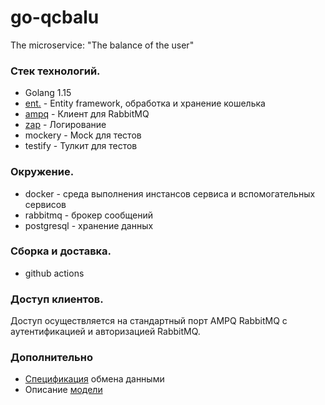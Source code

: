 # go-qcbalu
The microservice: "The balance of the user"
### Стек технологий.
- Golang 1.15
- [ent.](https://entgo.io/) - Entity framework, обработка и хранение  кошелька
- [ampq](github.com/streadway/amqp) - Клиент для RabbitMQ
- [zap](https://github.com/uber-go/zap) - Логирование
- mockery - Mock для тестов
- testify - Тулкит для тестов
### Окружение.
- docker - среда выполнения инстансов сервиса и вспомогательных сервисов
- rabbitmq - брокер сообщений
- postgresql - хранение данных
### Сборка и доставка.
- github actions
### Доступ клиентов.
Доступ осуществляется на стандартный порт AMPQ RabbitMQ с аутентификацией и авторизацией RabbitMQ.	

### Дополнительно
 - [Спецификация](https://github.com/ftomza/go-qcbalu/blob/main/spec.md) обмена данными
 - Описание [модели](https://github.com/ftomza/go-qcbalu/blob/main/domain/model.md)